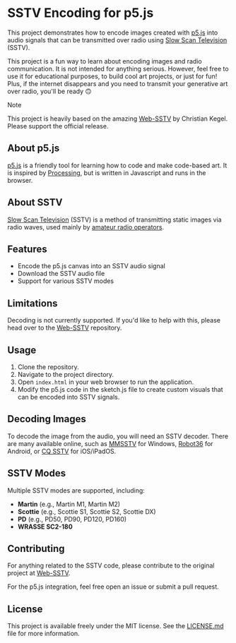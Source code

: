 # SSTV Encoding for p5.js

This project demonstrates how to encode images created with [p5.js](https://p5js.org/) into audio signals that can be transmitted over radio using [Slow Scan Television](https://en.wikipedia.org/wiki/Slow-scan_television) (SSTV).

This project is a fun way to learn about  encoding images and radio communication. It is not intended for anything serious. However, feel free to use it for educational purposes, to build cool art projects, or just for fun! Plus, if the internet disappears and you need to transmit your generative art over radio, you'll be ready 🙃

> [!NOTE]
> This project is heavily based on the amazing [Web-SSTV](https://github.com/CKegel/Web-SSTV/) by Christian Kegel. Please support the official release.

## About p5.js
[p5.js](https://p5js.org/) is a friendly tool for learning how to code and make code-based art. It is inspired by [Processing](https://processing.org/), but is written in Javascript and runs in the browser.

## About SSTV
[Slow Scan Television](https://en.wikipedia.org/wiki/Slow-scan_television) (SSTV) is a method of transmitting static images via radio waves, used mainly by [amateur radio operators](https://en.wikipedia.org/wiki/Amateur_radio_operator).

## Features
- Encode the p5.js canvas into an SSTV audio signal
- Download the SSTV audio file
- Support for various SSTV modes

## Limitations
Decoding is not currently supported. If you'd like to help with this, please head over to the [Web-SSTV](https://github.com/CKegel/Web-SSTV/) repository.

## Usage
1. Clone the repository.
2. Navigate to the project directory.
3. Open `index.html` in your web browser to run the application.
4. Modify the p5.js code in the sketch.js file to create custom visuals that can be encoded into SSTV signals.

## Decoding Images
To decode the image from the audio, you will need an SSTV decoder. There are many available online, such as [MMSSTV](https://hamsoft.ca/pages/mmsstv.php) for Windows, [Robot36](https://play.google.com/store/apps/details?id=xdsopl.robot36&hl=en) for Android, or [CQ SSTV](https://apps.apple.com/us/app/sstv-slow-scan-tv/id387910013) for iOS/iPadOS.

## SSTV Modes

Multiple SSTV modes are supported, including:

-   **Martin** (e.g., Martin M1, Martin M2)
-   **Scottie** (e.g., Scottie S1, Scottie S2, Scottie DX)
-   **PD** (e.g., PD50, PD90, PD120, PD160)
-   **WRASSE SC2-180**

## Contributing

For anything related to the SSTV code, please contribute to the original project at [Web-SSTV](https://github.com/CKegel/Web-SSTV/).

For the p5.js integration, feel free open an issue or submit a pull request.

## License

This project is available freely under the MIT license. See the [LICENSE.md](LICENSE.md) file for more information.
